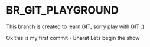 # BR_GIT_PLAYGROUND
This branch is created to learn GIT, sorry play with GIT :)

Ok this is my first commit - Bharat
Lets begin the show

